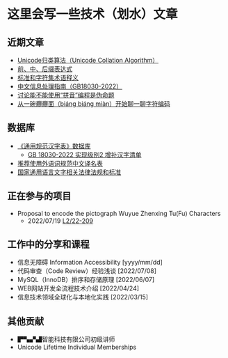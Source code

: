 # 这里会写一些技术（划水）文章

## 近期文章
- [Unicode归类算法（Unicode Collation Algorithm）](paper/Unicode-Collation-Algorithm.md)
- [前、中、后缀表达式](paper/前中后缀表达式.md)
- [标准和字符集术语释义](paper/标准和字符集术语释义.md)
- [中文信息处理指南（GB18030-2022）](paper/中文信息处理指南.md)
- [讨论能不能使用“拼音”编程是伪命题](paper/讨论能不能使用“拼音”编程是伪命题.md)
- [从一碗𰻝𰻝面（biáng biáng miàn）开始聊一聊字符编码](paper/从一碗biangbiang面开始聊一聊字符编码.md)

## 数据库
- [《通用规范汉字表》数据库](paper/通用规范汉字表数据库.md) 
  - [GB 18030-2022 实现级别2 增补汉字清单](paper/GB18030-2022实现级别2增补汉字.md)
- [推荐使用外语词规范中文译名表](paper/推荐使用外语词规范中文译名.md)
- [国家通用语言文字相关法律法规和标准](paper/国家通用语言文字相关法律法规和标准.md)

## 正在参与的项目
- Proposal to encode the pictograph Wuyue Zhenxing Tu(Fu) Characters
  - 2022/07/19 [L2/22-209](https://www.unicode.org/L2/L2022/22209-wuyue-zhenxing-tu-fu.pdf)

## 工作中的分享和课程
- 信息无障碍 Information Accessibility [yyyy/mm/dd]
- 代码审查（Code Review）经验浅谈 [2022/07/08]
- MySQL（InnoDB）排序和存储原理 [2022/06/07]
- WEB网站开发全流程技术介绍 [2022/04/24]
- 信息技术领域全球化与本地化实践 [2022/03/15]

## 其他贡献
-  ▛▚▞▟智能科技有限公司初级讲师
-  Unicode Lifetime Individual Memberships
